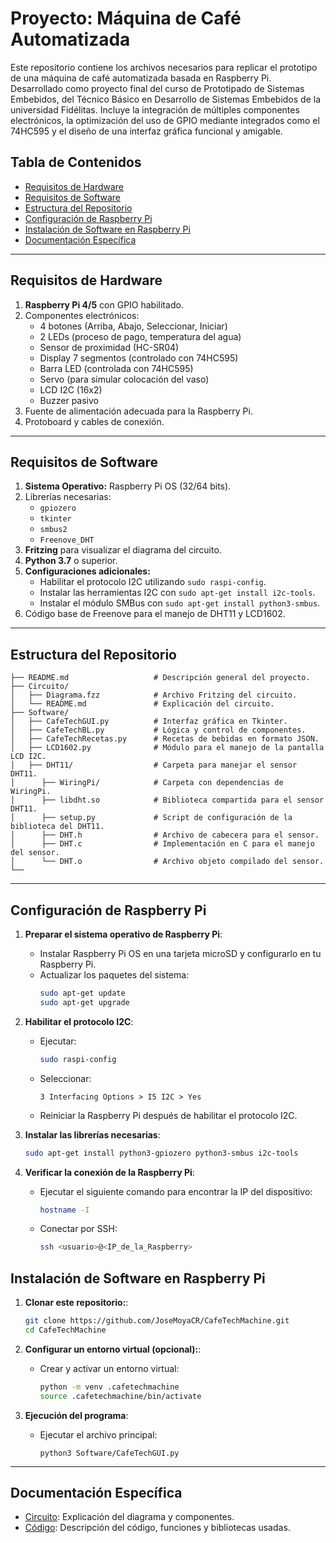 # Proyecto: Máquina de Café Automatizada

Este repositorio contiene los archivos necesarios para replicar el prototipo de una máquina de café automatizada basada en Raspberry Pi. 
Desarrollado como proyecto final del curso de Prototipado de Sistemas Embebidos, del Técnico Básico en Desarrollo de Sistemas Embebidos de la universidad Fidélitas. 
Incluye la integración de múltiples componentes electrónicos, la optimización del uso de GPIO mediante integrados como el 74HC595 y el diseño de una interfaz gráfica funcional y amigable.

## Tabla de Contenidos
- [Requisitos de Hardware](#requisitos-de-hardware)
- [Requisitos de Software](#requisitos-de-software)
- [Estructura del Repositorio](#estructura-del-repositorio)
- [Configuración de Raspberry Pi](#Configuración-de-Raspberry-Pi)
- [Instalación de Software en Raspberry Pi](#Instalación-de-Software-en-Raspberry-Pi)
- [Documentación Específica](#documentación-específica)

---

## Requisitos de Hardware

1. **Raspberry Pi 4/5** con GPIO habilitado.
2. Componentes electrónicos:
    - 4 botones (Arriba, Abajo, Seleccionar, Iniciar)
    - 2 LEDs (proceso de pago, temperatura del agua)
    - Sensor de proximidad (HC-SR04)
    - Display 7 segmentos (controlado con 74HC595)
    - Barra LED (controlada con 74HC595)
    - Servo (para simular colocación del vaso)
    - LCD I2C (16x2)
    - Buzzer pasivo
3. Fuente de alimentación adecuada para la Raspberry Pi.
4. Protoboard y cables de conexión.

---

## Requisitos de Software

1. **Sistema Operativo:** Raspberry Pi OS (32/64 bits).
2. Librerías necesarias:
    - `gpiozero`
    - `tkinter`
    - `smbus2`
    - `Freenove_DHT`
3. **Fritzing** para visualizar el diagrama del circuito.
4. **Python 3.7** o superior.
5. **Configuraciones adicionales:**
    - Habilitar el protocolo I2C utilizando `sudo raspi-config`.
    - Instalar las herramientas I2C con `sudo apt-get install i2c-tools`.
    - Instalar el módulo SMBus con `sudo apt-get install python3-smbus`. 
6. Código base de Freenove para el manejo de DHT11 y LCD1602.

---

## Estructura del Repositorio

```plaintext
├── README.md                   # Descripción general del proyecto.
├── Circuito/
│   ├── Diagrama.fzz            # Archivo Fritzing del circuito.
│   └── README.md               # Explicación del circuito.
├── Software/
│   ├── CafeTechGUI.py          # Interfaz gráfica en Tkinter.
│   ├── CafeTechBL.py           # Lógica y control de componentes.
│   ├── CafeTechRecetas.py      # Recetas de bebidas en formato JSON.
│   ├── LCD1602.py              # Módulo para el manejo de la pantalla LCD I2C.
│   ├── DHT11/                  # Carpeta para manejar el sensor DHT11.
│      ├── WiringPi/            # Carpeta con dependencias de WiringPi.
│      ├── libdht.so            # Biblioteca compartida para el sensor DHT11.
│      ├── setup.py             # Script de configuración de la biblioteca del DHT11.
│      ├── DHT.h                # Archivo de cabecera para el sensor.
│      ├── DHT.c                # Implementación en C para el manejo del sensor.
│      └── DHT.o                # Archivo objeto compilado del sensor.
└── 
```

--- 

## Configuración de Raspberry Pi

1. **Preparar el sistema operativo de Raspberry Pi**:
   - Instalar Raspberry Pi OS en una tarjeta microSD y configurarlo en tu Raspberry Pi.
   - Actualizar los paquetes del sistema:
     ```bash
     sudo apt-get update
     sudo apt-get upgrade
     ```

2. **Habilitar el protocolo I2C**:
   - Ejecutar:
     ```bash
     sudo raspi-config
     ```
   - Seleccionar:
     ```
     3 Interfacing Options > I5 I2C > Yes
     ```
   - Reiniciar la Raspberry Pi después de habilitar el protocolo I2C.

3. **Instalar las librerías necesarias**:
   ```bash
   sudo apt-get install python3-gpiozero python3-smbus i2c-tools
   ```
   
4. **Verificar la conexión de la Raspberry Pi**:
   - Ejecutar el siguiente comando para encontrar la IP del dispositivo:
     ```bash
     hostname -I
     ```  
   - Conectar por SSH:
     ```bash
     ssh <usuario>@<IP_de_la_Raspberry>
     ```

## Instalación de Software en Raspberry Pi

1. **Clonar este repositorio:**:
     ```bash
     git clone https://github.com/JoseMoyaCR/CafeTechMachine.git
	 cd CafeTechMachine
     ```

2. **Configurar un entorno virtual (opcional):**:
   - Crear y activar un entorno virtual:
     ```bash
     python -m venv .cafetechmachine
	 source .cafetechmachine/bin/activate
     ```

3. **Ejecución del programa**:
   - Ejecutar el archivo principal:
     ```
     python3 Software/CafeTechGUI.py
     ```
---

## Documentación Específica

- [Circuito](Circuito/readme.md): Explicación del diagrama y componentes.
- [Código](Codigo/readme.md): Descripción del código, funciones y bibliotecas usadas.
